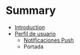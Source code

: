 # Summary

* [Introduction](README.md)
* [Perfil de usuario](Content/profile.md)
   * [Notificaciones Push](notificaciones_push.md)
   * Portada

